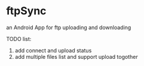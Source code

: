 ftpSync
=======

an Android App for ftp uploading and downloading

TODO list:

1. add connect and upload status
2. add multiple files list and support upload togother
